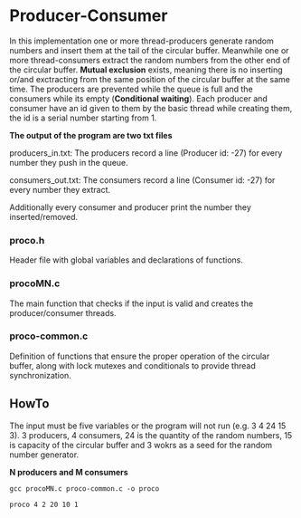 # Producer-Consumer
In this implementation one or more thread-producers generate random numbers and insert them at the tail of the circular buffer. Meanwhile one or more thread-consumers extract the random numbers from the other end of the circular buffer. **Mutual exclusion** exists, meaning there is no inserting or/and exctracting from the same position of the circular buffer at the same time. The producers are prevented while the queue is full and the consumers while its empty (**Conditional waiting**). Each producer and consumer have an id given to them by the basic thread while creating them, the id is a serial number starting from 1.

**The output of the program are two txt files**

producers_in.txt: The producers record a line (Producer id: -27) for every number they push in the queue.

consumers_out.txt: The consumers record a line (Consumer id: -27) for every number they extract.

Additionally every consumer and producer print the number they inserted/removed.

### proco.h

Header file with global variables and declarations of functions.

### procoMN.c

The main function that checks if the input is valid and creates the producer/consumer threads.

### proco-common.c

Definition of functions that ensure the proper operation of the circular buffer, along with lock mutexes and conditionals to provide thread synchronization.

## HowTo
The input must be five variables or the program will not run (e.g. 3 4 24 15 3). 3 producers, 4 consumers, 24 is the quantity of the random numbers, 15 is capacity of the circular buffer and 3 wokrs as a seed for the random number generator.

**N producers and M consumers**

`gcc procoMN.c proco-common.c -o proco`

`proco 4 2 20 10 1`
